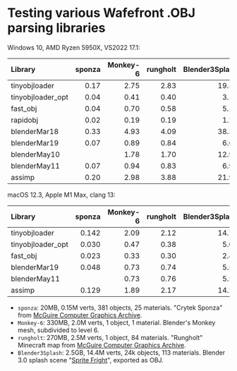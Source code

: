 ﻿# Testing various Wafefront .OBJ parsing libraries

Windows 10, AMD Ryzen 5950X, VS2022 17.1:

| Library           |sponza|Monkey-6|rungholt|Blender3Splash|
| :---              |  ---:|    ---:|    ---:|          ---:|
| tinyobjloader     | 0.17 | 2.75   | 2.83   | 19.57        |
| tinyobjloader_opt | 0.04 | 0.41   | 0.40   |  3.12        |
| fast_obj          | 0.04 | 0.70   | 0.58   |  5.16        |
| rapidobj          | 0.02 | 0.19   | 0.19   |  1.25        |
| blenderMar18      | 0.33 | 4.93   | 4.09   | 38.35        |
| blenderMar19      | 0.07 | 0.89   | 0.84   |  6.63        |
| blenderMay10      |      | 1.78   | 1.70   | 12.97        |
| blenderMay11      | 0.07 | 0.94   | 0.83   |  6.92        |
| assimp            | 0.20 | 2.98   | 3.88   | 21.98        |

macOS 12.3, Apple M1 Max, clang 13:

| Library           |sponza |Monkey-6|rungholt|Blender3Splash|
| :---              |   ---:|    ---:|    ---:|          ---:|
| tinyobjloader     | 0.142 | 2.09   | 2.12   | 14.72        |
| tinyobjloader_opt | 0.030 | 0.47   | 0.38   |  5.07        |
| fast_obj          | 0.023 | 0.33   | 0.30   |  2.40        |
| blenderMar19      | 0.048 | 0.73   | 0.74   |  5.52        |
| blenderMay11      |       | 0.73   | 0.76   |  5.53        |
| assimp            | 0.129 | 1.89   | 2.17   | 14.26        |


* `sponza`: 20MB, 0.15M verts, 381 objects, 25 materials. "Crytek Sponza" from [McGuire Computer Graphics Archive](https://casual-effects.com/data/).
* `Monkey-6`: 330MB, 2.0M verts, 1 object, 1 material. Blender's Monkey mesh, subdivided to level 6.
* `rungholt`: 270MB, 2.5M verts, 1 object, 84 materials. "Rungholt" Minecraft map from [McGuire Computer Graphics Archive](https://casual-effects.com/data/).
* `Blender3Splash`: 2.5GB, 14.4M verts, 24k objects, 113 materials. Blender 3.0 splash scene "[Sprite Fright](https://cloud.blender.org/p/gallery/617933e9b7b35ce1e1c01066)", exported as OBJ.

